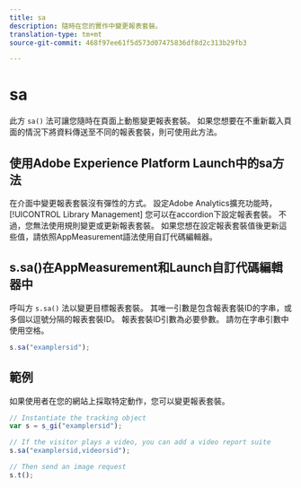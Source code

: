 ```yaml
---
title: sa
description: 隨時在您的實作中變更報表套裝。
translation-type: tm+mt
source-git-commit: 468f97ee61f5d573d07475836df8d2c313b29fb3

---
```



# sa

此方 `sa()` 法可讓您隨時在頁面上動態變更報表套裝。 如果您想要在不重新載入頁面的情況下將資料傳送至不同的報表套裝，則可使用此方法。

## 使用Adobe Experience Platform Launch中的sa方法

在介面中變更報表套裝沒有彈性的方式。 設定Adobe Analytics擴充功能時， [!UICONTROL Library Management] 您可以在accordion下設定報表套裝。 不過，您無法使用規則變更或更新報表套裝。 如果您想在設定報表套裝值後更新這些值，請依照AppMeasurement語法使用自訂代碼編輯器。

## s.sa()在AppMeasurement和Launch自訂代碼編輯器中

呼叫方 `s.sa()` 法以變更目標報表套裝。 其唯一引數是包含報表套裝ID的字串，或多個以逗號分隔的報表套裝ID。 報表套裝ID引數為必要參數。 請勿在字串引數中使用空格。

```js
s.sa("examplersid");
```

## 範例

如果使用者在您的網站上採取特定動作，您可以變更報表套裝。

```js
// Instantiate the tracking object
var s = s_gi("examplersid");

// If the visitor plays a video, you can add a video report suite
s.sa("examplersid,videorsid");

// Then send an image request
s.t();
```
